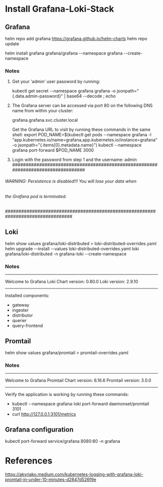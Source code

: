 # Install Grafana-Loki-Stack

## Grafana

helm repo add grafana https://grafana.github.io/helm-charts
helm repo update

helm install grafana grafana/grafana --namespace grafana --create-namespace


### Notes
1. Get your 'admin' user password by running:

   kubectl get secret --namespace grafana grafana -o jsonpath="{.data.admin-password}" | base64 --decode ; echo


2. The Grafana server can be accessed via port 80 on the following DNS name from within your cluster:

   grafana.grafana.svc.cluster.local

   Get the Grafana URL to visit by running these commands in the same shell:
     export POD_NAME=$(kubectl get pods --namespace grafana -l "app.kubernetes.io/name=grafana,app.kubernetes.io/instance=grafana" -o jsonpath="{.items[0].metadata.name}")
     kubectl --namespace grafana port-forward $POD_NAME 3000

3. Login with the password from step 1 and the username: admin
#################################################################################
######   WARNING: Persistence is disabled!!! You will lose your data when   #####
######            the Grafana pod is terminated.                            #####
#################################################################################


## Loki

helm show values grafana/loki-distributed > loki-distributed-overrides.yaml
helm upgrade --install --values loki-distributed-overrides.yaml loki grafana/loki-distributed -n grafana-loki --create-namespace

### Notes

***********************************************************************
 Welcome to Grafana Loki
 Chart version: 0.80.0
 Loki version: 2.9.10
***********************************************************************

Installed components:
* gateway
* ingester
* distributor
* querier
* query-frontend

## Promtail

helm show values grafana/promtail > promtail-overrides.yaml


### Notes
***********************************************************************
 Welcome to Grafana Promtail
 Chart version: 6.16.6
 Promtail version: 3.0.0
***********************************************************************

Verify the application is working by running these commands:
* kubectl --namespace grafana-loki port-forward daemonset/promtail 3101
* curl http://127.0.0.1:3101/metrics


## Grafana configuration

kubectl port-forward service/grafana 8080:80 -n grafana





# References

https://akyriako.medium.com/kubernetes-logging-with-grafana-loki-promtail-in-under-10-minutes-d2847d526f9e
